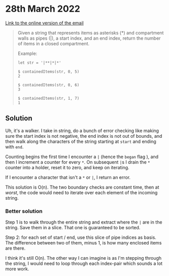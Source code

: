 # 28th March 2022

[Link to the online version of the email](https://buttondown.email/cassidoo/archive/frustration-is-fuel-that-can-lead-to-the/)

> Given a string that represents items as asterisks (*) and compartment walls as pipes (|), a start index, and an end index, return the number of items in a closed compartment.
>
> Example:
> ```shell
> let str = '|**|*|*'
>
> $ containedItems(str, 0, 5)
> 2
>
> $ containedItems(str, 0, 6)
> 3
>
> $ containedItems(str, 1, 7)
> 1
> ```

## Solution

Uh, it's a walker. I take in string, do a bunch of error checking like making sure the start index is not negative, the end index is not out of bounds, and then walk along the characters of the string starting at `start` and ending with `end`.

Counting begins the first time I encounter a `|` (hence the `began` flag ), and then I increment a counter for every `*`. On subsequent `|`s I drain the `*` counter into a holder, reset it to zero, and keep on iterating.

If I encounter a character that isn't a `*` or `|`, I return an error.

This solution is O(n). The two boundary checks are constant time, then at _worst_, the code would need to iterate over each element of the incoming string.

### Better solution

Step 1 is to walk through the entire string and extract where the `|` are in the string. Save them in a slice. That one is guaranteed to be sorted.

Step 2: for each set of start / end, use this slice of pipe indices as basis. The difference between two of them, minus 1, is how many enclosed items are there.

I think it's still O(n). The other way I can imagine is as I'm stepping through the string, I would need to loop through each index-pair which sounds a lot more work.
